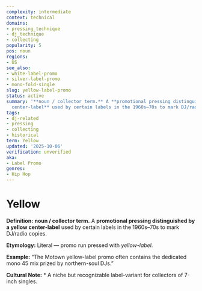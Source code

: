 ```yaml
---
complexity: intermediate
context: technical
domains:
- pressing_technique
- dj_technique
- collecting
popularity: 5
pos: noun
regions:
- US
see_also:
- white-label-promo
- silver-label-promo
- mono-fold-single
slug: yellow-label-promo
status: active
summary: '**noun / collector term.** A **promotional pressing distinguished by a yellow
  center-label** used by certain labels in the 1960s–70s to mark DJ/radio copies.'
tags:
- dj-related
- pressing
- collecting
- historical
term: Yellow
updated: '2025-10-06'
verification: unverified
aka:
- Label Promo
genres:
- Hip Hop
---
```


# Yellow

**Definition:** **noun / collector term.** A **promotional pressing distinguished by a yellow center-label** used by certain labels in the 1960s–70s to mark DJ/radio copies.

**Etymology:** Literal — promo run pressed with *yellow-label*.

**Example:** “The Motown yellow-label promo often contains the dedicated mono 45 mix prized by northern-soul DJs.”

**Cultural Note:** * A niche but recognizable label-variant for collectors of 7-inch singles.

